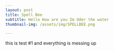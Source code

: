 ```yaml
---
layout: post
title: Spell Bee
subtitle: Hello How are you Im Uder the water
thumbnail-img: /assets/img/SPELLBEE.png

---
```

this is test #1 and everything is messing up

